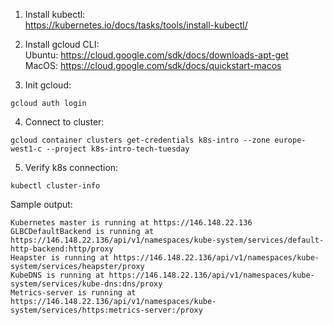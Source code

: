 1) Install kubectl:  
https://kubernetes.io/docs/tasks/tools/install-kubectl/

2) Install gcloud CLI:  
Ubuntu: https://cloud.google.com/sdk/docs/downloads-apt-get  
MacOS: https://cloud.google.com/sdk/docs/quickstart-macos

3) Init gcloud:
```shell script
gcloud auth login
```  

4) Connect to cluster:  
```shell script
gcloud container clusters get-credentials k8s-intro --zone europe-west1-c --project k8s-intro-tech-tuesday
```   

5) Verify k8s connection:
```shell script 
kubectl cluster-info
```       

Sample output:
```text 
Kubernetes master is running at https://146.148.22.136
GLBCDefaultBackend is running at https://146.148.22.136/api/v1/namespaces/kube-system/services/default-http-backend:http/proxy
Heapster is running at https://146.148.22.136/api/v1/namespaces/kube-system/services/heapster/proxy
KubeDNS is running at https://146.148.22.136/api/v1/namespaces/kube-system/services/kube-dns:dns/proxy
Metrics-server is running at https://146.148.22.136/api/v1/namespaces/kube-system/services/https:metrics-server:/proxy
```